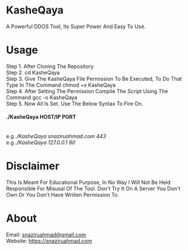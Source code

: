 # KasheQaya
A Powerful DDOS Tool, Its Super Power And Easy To Use.

# Usage
Step 1.   After Cloning The Repository <br />
Step 2.   cd KasheQaya <br />
Step 3.   Give The KasheQaya File Permission To Be Executed, To Do That Type In The Command chmod +x KasheQaya <br />
Step 4.   After Setting The Permission Compile The Script Using The Command gcc -o KasheQaya <br />
Step 5.   Now All Is Set. Use The Below Syntax To Fire On. <br />

  <h4> ./KasheQaya HOST/IP PORT </h4><br />
  e.g <em>./KasheQaya snaziruahmad.com 443 </em><br />
  e.g <em>./KasheQaya 127.0.0.1 80 </em><br />
  
# Disclaimer
This Is Meant For Educational Purpose, In No Way I Will Not Be Held Responsible For Misusal Of The Tool. Don't Try It On A Server You Don't Own Or You Don't Have Wriiten Permission To.

# About
Email: snaziruahmad@gmail.com <br />
Website: https://snaziruahmad.com <br />
